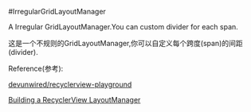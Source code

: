 #IrregularGridLayoutManager

A Irregular GridLayoutManager.You can custom divider for each span. 

这是一个不规则的GridLayoutManager,你可以自定义每个跨度(span)的间距(divider).

Reference(参考): 

[devunwired/recyclerview-playground](https://github.com/devunwired/recyclerview-playground)

[Building a RecyclerView LayoutManager](http://wiresareobsolete.com/2014/09/building-a-recyclerview-layoutmanager-part-1/)


